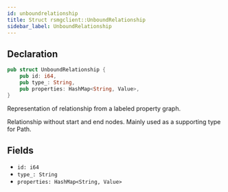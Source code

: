 ```yaml
---
id: unboundrelationship
title: Struct rsmgclient::UnboundRelationship
sidebar_label: UnboundRelationship
---
```


## Declaration

```rust
pub struct UnboundRelationship {
    pub id: i64,
    pub type_: String,
    pub properties: HashMap<String, Value>,
}
```

Representation of relationship from a labeled property graph.

Relationship without start and end nodes. Mainly used as a supporting type for Path.

## Fields

* `id: i64`
* `type_: String`
* `properties: HashMap<String, Value>`